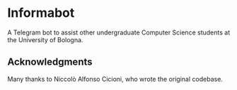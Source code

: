 # Informabot

A Telegram bot to assist other undergraduate Computer Science students at the
University of Bologna.

## Acknowledgments

Many thanks to Niccolò Alfonso Cicioni, who wrote the original codebase.
